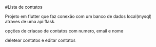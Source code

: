 #Lista de contatos

Projeto em flutter que faz conexão com um banco de dados local(mysql) atraves de uma api flask.

opções de criacao de contatos com numero, email e nome

deletear contatos e editar contatos
